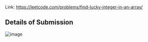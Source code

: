 Link: https://leetcode.com/problems/find-lucky-integer-in-an-array/
## Details of Submission
![image](https://github.com/mgalang229/LeetCode-Find-Lucky-Integer-in-an-Array/assets/51401355/4205f9cc-12b3-4deb-b90e-e18e69f396de)

